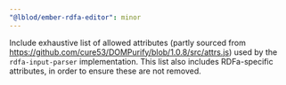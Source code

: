 ```yaml
---
"@lblod/ember-rdfa-editor": minor
---
```


Include exhaustive list of allowed attributes (partly sourced from https://github.com/cure53/DOMPurify/blob/1.0.8/src/attrs.js) used by the `rdfa-input-parser` implementation. This list also includes RDFa-specific attributes, in order to ensure these are not removed.
